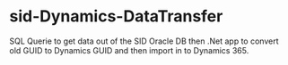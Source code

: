# sid-Dynamics-DataTransfer
SQL Querie to get data out of the SID Oracle DB then .Net app to convert old GUID to Dynamics GUID and then import in to Dynamics 365.
